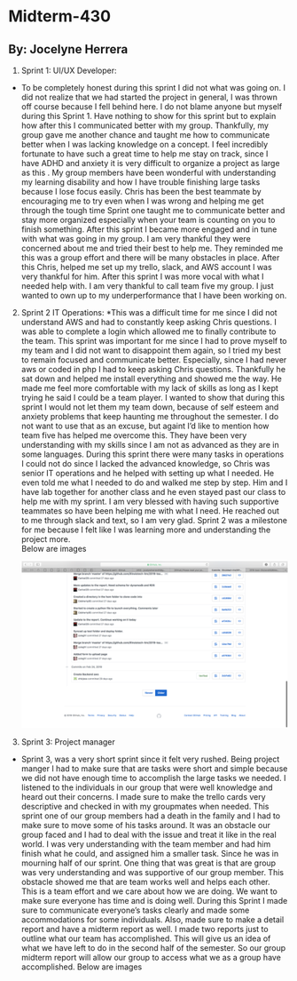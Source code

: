# Midterm-430
## By: Jocelyne Herrera

1. Sprint 1: UI/UX Developer:
 * To be completely honest during this sprint I did not what was going on. I did not realize that we had started the project in general, I was thrown off course because I fell behind here.
 I do not blame anyone but myself during this Sprint 1.  Have nothing to show for this sprint but to explain how after this I communicated better with my group. Thankfully, my group gave 
 me another chance and taught me how to communicate better when I was lacking knowledge on a concept. I feel incredibly fortunate to have such a great time to help me stay on track, since
  I have ADHD and anxiety it is very difficult to organize a project as large as this . My group members have been wonderful with understanding my learning disability and how I have trouble 
  finishing large tasks because I lose focus easily. Chris has been the best teammate by encouraging me to try even when I was wrong and helping me get through the tough time
	Sprint one taught me to communicate better and stay more organized especially when your team is counting on you to finish something. After this sprint I became more engaged
	 and in tune with what was going in my group. I am very thankful they were concerned about me and tried their best to help me. They reminded me this was a group effort and there will 
	 be many obstacles in place. After this Chris, helped me set up my trello, slack, and AWS account I was very thankful for him. After this sprint I was more vocal with what
	  I needed help with. I am very thankful to call team five my group. I just wanted to own up to my underperformance that I have been working on.
	  
2. Sprint 2 IT Operations:
*This was a difficult time for me since I did not understand AWS and had to constantly keep asking Chris questions. I was able to complete a login which allowed me to finally contribute
 to the team. This sprint was important for me since I had to prove myself to my team and I did not want to disappoint them again, so I tried my best to remain focused 
 and communicate better. Especially, since I had never aws or coded in php I had to keep asking Chris questions. Thankfully he sat down and helped me install everything
  and showed me the way. He made me feel more comfortable with my lack of skills as long as I kept trying he said I could be a team player. I wanted to show that during 
  this sprint I would not let them my team down, because of self esteem and anxiety problems that keep haunting me throughout the semester. I do not want to use that as 
  an excuse, but againt I’d like to mention how team five has helped me overcome this. They have been very understanding with my skills since I am not as advanced as they 
  are in some languages. During this sprint there were many tasks in operations I could not do since I lacked the advanced knowledge, so Chris was senior IT operations and he
   helped with setting up what I needed. He even told me what I needed to do and walked me step by step. Him and I have lab together for another class and he even stayed past our class
    to help me with my sprint. I am very blessed with having such supportive teammates so have been helping me with what I need. He reached out to me through slack and text, so I am very glad. 
    Sprint 2 was a milestone for me because I felt like I was learning more and understanding the project more.  
    Below are images
    
    ![Sprint two](/pics/spinttwo.png)

3. Sprint 3: Project manager
* Sprint 3, was a very short sprint since it felt very rushed. Being project manger I had to make sure that are tasks were short and simple because we did not have enough time to 
accomplish the large tasks we needed. I listened to the individuals in our group that were well knowledge and heard out their concerns. I made sure to make the trello cards very
 descriptive and checked in with my groupmates when needed. This sprint one of our group members had a death in the family and I had to make sure to move some of his tasks around.
  It was an obstacle our group faced and I had to deal with the issue and treat it like in the real world. I was very understanding with the team member and had him finish what he could,
   and assigned him a smaller task. Since he was in mourning half of our sprint. One thing that was great is that are group was very understanding and was supportive of our group member.
	This obstacle showed me that are team works well and helps each other. This is a team effort and we care about how we are doing. We want to make sure everyone has time and is doing 
	well. During this Sprint I made sure to communicate everyone’s tasks clearly and made some accommodations for some individuals. Also, made sure to make a detail report and have
	 a midterm report as well. I made two reports just to outline what our team has accomplished. This will give us an idea of what we have left to do in the second half of the semester. 
	 So our group midterm report will allow our group to access what we as a group have accomplished.
Below are images
